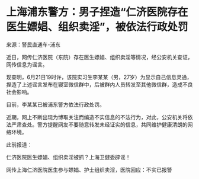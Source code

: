 

# 上海浦东警方：男子捏造“仁济医院存在医生嫖娼、组织卖淫”，被依法行政处罚

来源：警民直通车-浦东

近日，网传仁济医院（东院）存在医生嫖娼、组织卖淫等情况，经公安机关查证，网传信息为谣言。

现查明，6月21日19时许，该院实习生李某某（男，27岁）为显示自己信息灵通，捏造了上述谣言发布在寝室微信群中，后被群内人员转发至其他微信群，造成不良社会影响。

目前，李某某已被浦东警方依法行政处罚。

近期，网上不断出现为博取关注而编造不实信息的不法行为，对此，公安机关将依法严肃查处。警方提醒网友不要随意转发未经证实的信息，共同维护健康清朗的网络环境。

此前报道：

仁济医院医生嫖娼、组织卖淫被抓？上海卫健委辟谣！

网传上海仁济医院医生参与嫖娼、护士组织卖淫，医院回应：不实已报警

